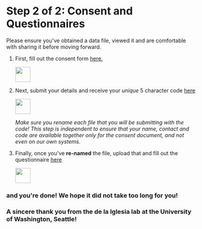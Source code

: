 # Step 2 of 2: Consent and Questionnaires

Please ensure you've obtained a data file, viewed it and are comfortable with sharing it before moving forward. 

1.  First, fill out the consent form <a href="https://redcap.iths.org/surveys/?s=34X3HD7YYL" target="_blank">here.</a>

    <img src="https://www.flaticon.com/svg/static/icons/svg/2234/2234689.svg" height="40" width="40">

2.  Next, submit your details and receive your *unique* 5 character code <a href="https://docs.google.com/forms/d/e/1FAIpQLScIIiCoDeyHSJua0dggl3DbIPoXbTsXZiq2M7ozJJpS9qKqWA/viewform" target="_blank">here</a>

    <img src="https://user-images.githubusercontent.com/42762378/101791343-6e96b300-3b29-11eb-8947-dc7259ec675a.png" height="40" width="40">
   
    *Make sure you rename each file that you will be submitting with the code! This step is independent to ensure that your name, contact and code are available together only for the consent document, and not even on our own systems.*

3. Finally, once you've **re-named** the file, upload that and fill out the questionnaire <a href="https://docs.google.com/forms/d/e/1FAIpQLSemCWlRHmJQAsM_O9g9rORyiRFyMrVUIczpaGzGJbNuIB4jtQ/viewform" target="_blank">here</a>

    <img src="https://www.google.com/images/about/forms-icon.svg" height="40" width="40">
    
    
### and you're done! We hope it did not take too long for you!
   
### A sincere thank you from the de la Iglesia lab at the University of Washington, Seattle!
